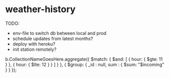 # weather-history

TODO:

- env-file to switch db between local and prod
- schedule updates from latest months?
- deploy with heroku?
- init station remotely?

b.CollectionNameGoesHere.aggregate({ $match: {
    $and: [
{ hour: { $gte: 11 } },
{ hour: { $lte: 12 } }
]
} },
{ $group: { _id : null, sum : { $sum: "\$incoming" } } });
